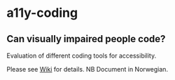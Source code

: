 # a11y-coding

## Can visually impaired people code?

Evaluation of different coding tools for accessibility.

Please see [Wiki](https://github.com/oivron/a11y-coding/wiki) for details. NB Document in Norwegian.
